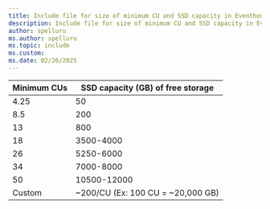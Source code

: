 ```yaml
---
title: Include file for size of minimum CU and SSD capacity in Eventhouse for guaranteed availability in Microsoft Fabric
description: Include file for size of minimum CU and SSD capacity in Eventhouse for guaranteed availability in Microsoft Fabric.
author: spelluru
ms.author: spelluru
ms.topic: include
ms.custom:
ms.date: 02/26/2025
---
```

| Minimum CUs | SSD capacity (GB) of free storage |
| ----------- | --------------------------------- |
| 4.25        | 50                                |
| 8.5         | 200                               |
| 13          | 800                               |
| 18          | 3500-4000                         |
| 26          | 5250-6000                         |
| 34          | 7000-8000                         |
| 50          | 10500-12000                       |
| Custom      | ~200/CU (Ex: 100 CU = ~20,000 GB) |                          |            |
